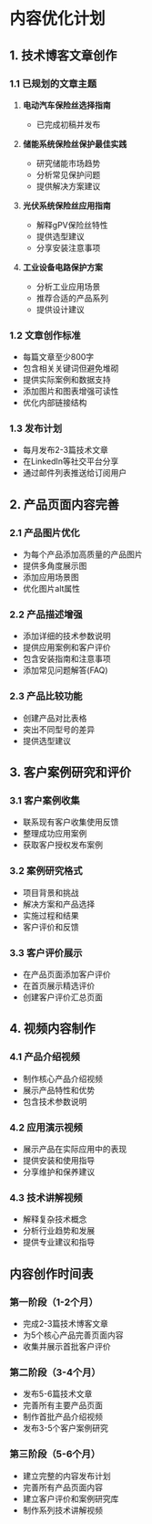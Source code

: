 # 内容优化计划

## 1. 技术博客文章创作

### 1.1 已规划的文章主题
1. **电动汽车保险丝选择指南**
   - 已完成初稿并发布
   
2. **储能系统保险丝保护最佳实践**
   - 研究储能市场趋势
   - 分析常见保护问题
   - 提供解决方案建议

3. **光伏系统保险丝应用指南**
   - 解释gPV保险丝特性
   - 提供选型建议
   - 分享安装注意事项

4. **工业设备电路保护方案**
   - 分析工业应用场景
   - 推荐合适的产品系列
   - 提供设计建议

### 1.2 文章创作标准
- 每篇文章至少800字
- 包含相关关键词但避免堆砌
- 提供实际案例和数据支持
- 添加图片和图表增强可读性
- 优化内部链接结构

### 1.3 发布计划
- 每月发布2-3篇技术文章
- 在LinkedIn等社交平台分享
- 通过邮件列表推送给订阅用户

## 2. 产品页面内容完善

### 2.1 产品图片优化
- 为每个产品添加高质量的产品图片
- 提供多角度展示图
- 添加应用场景图
- 优化图片alt属性

### 2.2 产品描述增强
- 添加详细的技术参数说明
- 提供应用案例和客户评价
- 包含安装指南和注意事项
- 添加常见问题解答(FAQ)

### 2.3 产品比较功能
- 创建产品对比表格
- 突出不同型号的差异
- 提供选型建议

## 3. 客户案例研究和评价

### 3.1 客户案例收集
- 联系现有客户收集使用反馈
- 整理成功应用案例
- 获取客户授权发布案例

### 3.2 案例研究格式
- 项目背景和挑战
- 解决方案和产品选择
- 实施过程和结果
- 客户评价和反馈

### 3.3 客户评价展示
- 在产品页面添加客户评价
- 在首页展示精选评价
- 创建客户评价汇总页面

## 4. 视频内容制作

### 4.1 产品介绍视频
- 制作核心产品介绍视频
- 展示产品特性和优势
- 包含技术参数说明

### 4.2 应用演示视频
- 展示产品在实际应用中的表现
- 提供安装和使用指导
- 分享维护和保养建议

### 4.3 技术讲解视频
- 解释复杂技术概念
- 分析行业趋势和发展
- 提供专业建议和指导

## 内容创作时间表

### 第一阶段（1-2个月）
- 完成2-3篇技术博客文章
- 为5个核心产品完善页面内容
- 收集并展示首批客户评价

### 第二阶段（3-4个月）
- 发布5-6篇技术文章
- 完善所有主要产品页面
- 制作首批产品介绍视频
- 发布3-5个客户案例研究

### 第三阶段（5-6个月）
- 建立完整的内容发布计划
- 完善所有产品页面内容
- 建立客户评价和案例研究库
- 制作系列技术讲解视频